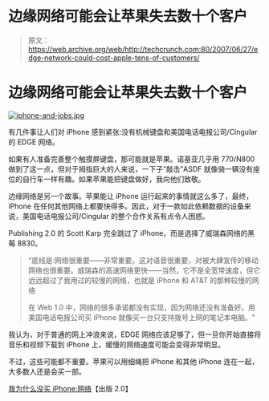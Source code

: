 # 边缘网络可能会让苹果失去数十个客户

> 原文：<https://web.archive.org/web/http://techcrunch.com:80/2007/06/27/edge-network-could-cost-apple-tens-of-customers/>

# 边缘网络可能会让苹果失去数十个客户

[![iphone-and-jobs.jpg](img/6fb7c99231faeaeeeb1f375947fd49e5.png)](https://web.archive.org/web/20201204175109/https://beta.techcrunch.com/wp-content/uploads/2007/05/iphone-and-jobs.jpg "iphone-and-jobs.jpg")

有几件事让人们对 iPhone 感到紧张:没有机械键盘和美国电话电报公司/Cingular 的 EDGE 网络。

如果有人准备完善整个触摸屏键盘，那可能就是苹果。诺基亚几乎用 770/N800 做到了这一点，但对于拇指巨大的人来说，一下子“敲击”ASDF 就像骑一辆没有座位的自行车一样有趣。如果苹果能把键盘做好，我向他们致敬。

边缘网络是另一个故事。苹果能让 iPhone 运行起来的事情就这么多了，最终，iPhone 在任何其他网络上都要快得多。因此，对于一款如此依赖数据的设备来说，美国电话电报公司/Cingular 的整个合作关系有点令人困惑。

Publishing 2.0 的 Scott Karp 完全跳过了 iPhone，而是选择了威瑞森网络的黑莓 8830。

> “底线是:网络很重要——非常重要。这对语音很重要，对被大肆宣传的移动网络也很重要。威瑞森的高速网络更快——当然，它不是全宽带速度，但它远远超过了我用过的较慢的网络，也就是 iPhone 和 AT&T 的那种较慢的网络
> 
> 在 Web 1.0 中，网络的很多承诺都没有实现，因为网络还没有准备好。用美国电话电报公司买 iPhone 就像买一台只支持拨号上网的笔记本电脑。"

我认为，对于普通的网上冲浪来说，EDGE 网络应该足够了，但一旦你开始直接将音乐和视频下载到 iPhone 上，缓慢的网络速度可能会变得非常明显。

不过，这些可能都不重要。苹果可以用细绳把 iPhone 和其他 iPhone 连在一起，大多数人还是会买一部。

[我为什么没买 iPhone:网络](https://web.archive.org/web/20201204175109/http://publishing2.com/2007/06/26/why-i-didnt-buy-an-iphone-the-network/)【出版 2.0】